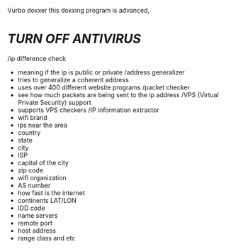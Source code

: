 Vurbo doxxer
this doxxing program is advanced, 
# ***TURN OFF ANTIVIRUS***
/ip difference check
* meaning if the ip is public or private
/address generalizer
* tries to generalize a coherent address
* uses over 400 different website programs
/packet checker
* see how much packets are being sent to the ip address
/VPS (Virtual Private Security) support
* supports VPS checkers
/IP information extractor
* wifi brand
* ips near the area
* country
* state
* city
* ISP
* capital of the city
* zip code
* wifi organization
* AS number
* how fast is the internet
* continents LAT/LON
* IDD code
* name servers
* remote port
* host address
* range class
and etc
